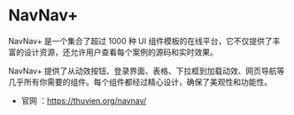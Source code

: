 # NavNav+

NavNav+ 是一个集合了超过 1000 种 UI 组件模板的在线平台，它不仅提供了丰富的设计资源，还允许用户查看每个案例的源码和实时效果。

NavNav+ 提供了从动效按钮、登录界面、表格、下拉框到加载动效、网页导航等几乎所有你需要的组件。每个组件都经过精心设计，确保了美观性和功能性。

- 官网 ：https://thuvien.org/navnav/